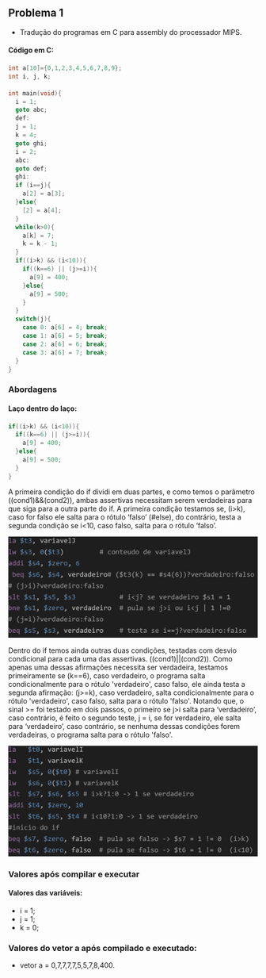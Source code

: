 ## Problema 1

* Tradução do programas em C para assembly do processador MIPS. 
#### Código em C:


```C
int a[10]={0,1,2,3,4,5,6,7,8,9};
int i, j, k;

int main(void){
  i = 1;
  goto abc;
  def:
  j = 1;
  k = 4;
  goto ghi;
  i = 2;
  abc:
  goto def;
  ghi:
  if (i==j){
    a[2] = a[3];
  }else{
    [2] = a[4];
  }
  while(k>0){
    a[k] = 7;
    k = k - 1;
  }
  if((i>k) && (i<10)){
    if((k==6) || (j>=i)){
      a[9] = 400;
    }else{
      a[9] = 500;
    }
  }
  switch(j){
    case 0: a[6] = 4; break;
    case 1: a[6] = 5; break;
    case 2: a[6] = 6; break;
    case 3: a[6] = 7; break;
  }
}
```
### Abordagens
#### Laço dentro do laço:

```C
if((i>k) && (i<10)){
  if((k==6) || (j>=i)){
    a[9] = 400;
  }else{
    a[9] = 500;
  }
}
```

A primeira condição do if dividi em duas partes, e como temos o parâmetro ((cond1)&&(cond2)), ambas assertivas necessitam serem verdadeiras para que siga para a outra parte do if. A primeira condição testamos se, (i>k), caso for falso ele salta para o rótulo ‘falso’ (#else), do contrário, testa a segunda condição se i<10, caso falso, salta para o rótulo ‘falso’.

![Imagem 1](https://github.com/mikael-85/assembly_mips/blob/main/desvios/problema_1/arquivos/arq.png)

Dentro do if temos ainda outras duas condições, testadas com desvio condicional para cada uma das assertivas. ((cond1)||(cond2)). Como apenas uma dessas afirmações necessita ser verdadeira, testamos primeiramente se (k==6), caso verdadeiro, o programa salta condicionalmente para o rótulo 'verdadeiro', caso falso, ele ainda testa a segunda afirmação: (j>=k), caso verdadeiro, salta condicionalmente para o rótulo 'verdadeiro', caso falso, salta para o rótulo 'falso'. Notando que, o sinal >= foi testado em dois passos, o primeiro se j>i salta para ‘verdadeiro’, caso contrário, é feito o segundo teste, j = i, se for verdadeiro, ele salta para ‘verdadeiro’, caso contrário, se nenhuma dessas condições forem verdadeiras, o programa salta para o rótulo 'falso'.

![imagem 2](https://github.com/mikael-85/assembly_mips/blob/main/desvios/problema_1/arquivos/arq1.png)

### Valores após compilar e executar

#### Valores das variáveis:  
* i = 1; 
* j = 1;
* k = 0;

### Valores do vetor a após compilado e executado: 
* vetor a = 0,7,7,7,7,5,5,7,8,400.
